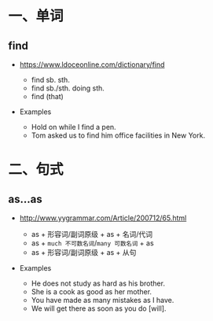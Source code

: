 # 一、单词

## find

* https://www.ldoceonline.com/dictionary/find
  * find sb. sth.
  * find sb./sth. doing sth.
  * find (that)

* Examples
  * Hold on while I find  a pen.
  * Tom asked us to find him office facilities in New York.



# 二、句式

## as...as

* http://www.yygrammar.com/Article/200712/65.html
  * as + 形容词/副词原级 + as + 名词/代词
  * as + `much 不可数名词`/`many 可数名词` + as
  * as + 形容词/副词原级 + as + 从句

* Examples
  * He does not study as hard as his brother.
  * She is a cook as good as her mother.
  * You have made as many mistakes as I have.
  * We will get there as soon as you do [will].